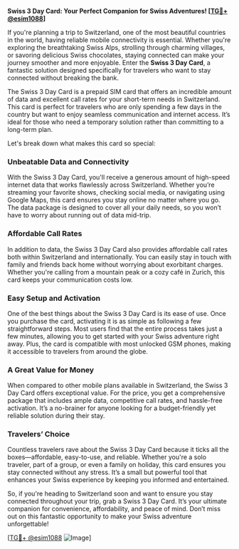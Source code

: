**Swiss 3 Day Card: Your Perfect Companion for Swiss Adventures! [[TG💪+ @esim1088](https://t.me/s/esim1088)]**

If you're planning a trip to Switzerland, one of the most beautiful countries in the world, having reliable mobile connectivity is essential. Whether you're exploring the breathtaking Swiss Alps, strolling through charming villages, or savoring delicious Swiss chocolates, staying connected can make your journey smoother and more enjoyable. Enter the **Swiss 3 Day Card**, a fantastic solution designed specifically for travelers who want to stay connected without breaking the bank.

The Swiss 3 Day Card is a prepaid SIM card that offers an incredible amount of data and excellent call rates for your short-term needs in Switzerland. This card is perfect for travelers who are only spending a few days in the country but want to enjoy seamless communication and internet access. It’s ideal for those who need a temporary solution rather than committing to a long-term plan.

Let's break down what makes this card so special:

### Unbeatable Data and Connectivity

With the Swiss 3 Day Card, you'll receive a generous amount of high-speed internet data that works flawlessly across Switzerland. Whether you’re streaming your favorite shows, checking social media, or navigating using Google Maps, this card ensures you stay online no matter where you go. The data package is designed to cover all your daily needs, so you won’t have to worry about running out of data mid-trip.

### Affordable Call Rates

In addition to data, the Swiss 3 Day Card also provides affordable call rates both within Switzerland and internationally. You can easily stay in touch with family and friends back home without worrying about exorbitant charges. Whether you're calling from a mountain peak or a cozy café in Zurich, this card keeps your communication costs low.

### Easy Setup and Activation

One of the best things about the Swiss 3 Day Card is its ease of use. Once you purchase the card, activating it is as simple as following a few straightforward steps. Most users find that the entire process takes just a few minutes, allowing you to get started with your Swiss adventure right away. Plus, the card is compatible with most unlocked GSM phones, making it accessible to travelers from around the globe.

### A Great Value for Money

When compared to other mobile plans available in Switzerland, the Swiss 3 Day Card offers exceptional value. For the price, you get a comprehensive package that includes ample data, competitive call rates, and hassle-free activation. It’s a no-brainer for anyone looking for a budget-friendly yet reliable solution during their stay.

### Travelers’ Choice

Countless travelers rave about the Swiss 3 Day Card because it ticks all the boxes—affordable, easy-to-use, and reliable. Whether you're a solo traveler, part of a group, or even a family on holiday, this card ensures you stay connected without any stress. It’s a small but powerful tool that enhances your Swiss experience by keeping you informed and entertained.

So, if you're heading to Switzerland soon and want to ensure you stay connected throughout your trip, grab a Swiss 3 Day Card. It’s your ultimate companion for convenience, affordability, and peace of mind. Don’t miss out on this fantastic opportunity to make your Swiss adventure unforgettable!

[[TG💪+ @esim1088](https://t.me/s/esim1088) ![Image](https://i.postimg.cc/Y0z9fWf4/image.png)]